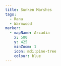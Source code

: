 ```yaml
---
title: Sunken Marshes
tags:
  - Rana
  - Warmwood
marker:
  - mapName: Arcadia
    x: 500
    y: 425
    minZoom: 1
    icon: mdi:pine-tree
    colour: blue
---
```


